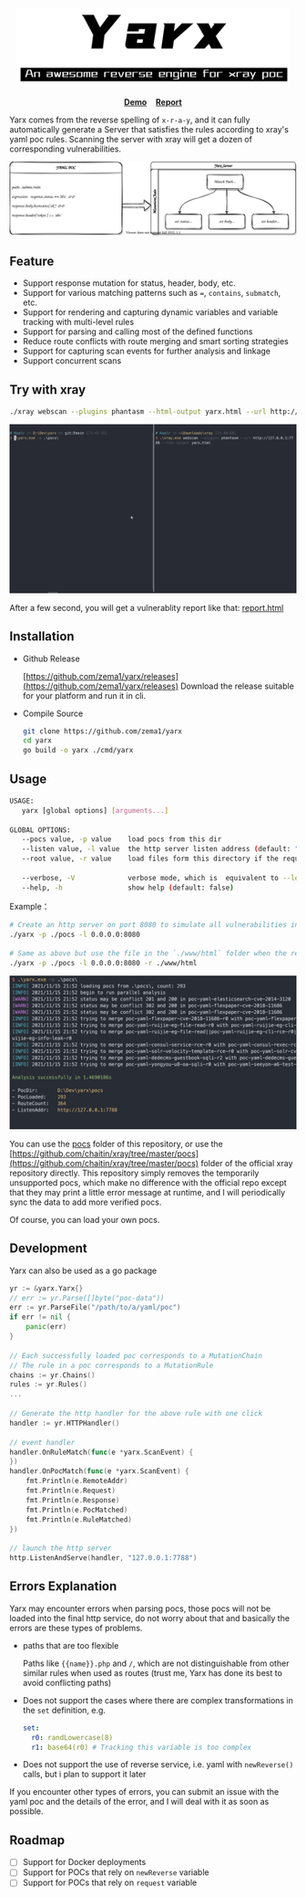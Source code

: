 <div align="center">
<img src="assets/images/logo.png" alt="Logo" height="140">
</div>

<p align="center">
    <a href="http://yarx.koalr.me:8080/"><b>Demo</b></a>&nbsp;&nbsp;&nbsp;
    <a href="http://yarx.koalr.me:8080/report.html"><b>Report</b></a> 
</p>


Yarx comes from the reverse spelling of `x-r-a-y`, and it can fully automatically generate a Server that satisfies the rules according to xray's yaml poc rules. Scanning the server with xray will get a dozen of  corresponding vulnerabilities.

![yarx-core](assets/images/core.svg)

## Feature

+ Support response mutation for status, header, body, etc.
+ Support for various matching patterns such as `=`, `contains`, `submatch`, etc.
+ Support for rendering and capturing dynamic variables and variable tracking with multi-level rules
+ Support for parsing and calling most of the defined functions
+ Reduce route conflicts with route merging and smart sorting strategies
+ Support for capturing scan events for further analysis and linkage
+ Support concurrent scans

## Try with xray

```bash
./xray webscan --plugins phantasm --html-output yarx.html --url http://yarx.koalr.me:8080
```

![running](./assets/images/scan.gif)

After a few second, you will get a vulnerablity report  like that:  [report.html](http://yarx.koalr.me:8080/report.html)


## Installation
+ Github Release
  
  [https://github.com/zema1/yarx/releases](https://github.com/zema1/yarx/releases) 
  Download the release suitable for your platform and run it in cli.
  
+ Compile Source
  ```bash
  git clone https://github.com/zema1/yarx
  cd yarx
  go build -o yarx ./cmd/yarx
  ```

## Usage

```bash
USAGE:
   yarx [global options] [arguments...]

GLOBAL OPTIONS:
   --pocs value, -p value    load pocs from this dir
   --listen value, -l value  the http server listen address (default: "127.0.0.1:7788")
   --root value, -r value    load files form this directory if the requested path is not found

   --verbose, -V             verbose mode, which is  equivalent to --log-level debug (default: false)
   --help, -h                show help (default: false)
```

Example：

```bash
# Create an http server on port 8080 to simulate all vulnerabilities in the pocs folder
./yarx -p ./pocs -l 0.0.0.0:8080

# Same as above but use the file in the `./www/html` folder when the request path doesn't match any poc
./yarx -p ./pocs -l 0.0.0.0:8080 -r ./www/html
```
![running](assets/images/running.png)

You can use the [pocs](./pocs) folder of this repository, or use the [https://github.com/chaitin/xray/tree/master/pocs](https://github.com/chaitin/xray/tree/master/pocs) folder of the official xray repository directly. This repository simply removes the temporarily unsupported pocs, which make no difference with the official repo except that they may print a little error message at runtime, and I will periodically sync the data to add more verified pocs.

Of course, you can load your own pocs.

## Development

Yarx can also be used as a go package

```go
yr := &yarx.Yarx{}
// err := yr.Parse([]byte("poc-data"))
err := yr.ParseFile("/path/to/a/yaml/poc")
if err != nil {
    panic(err)
}

// Each successfully loaded poc corresponds to a MutationChain
// The rule in a poc corresponds to a MutationRule
chains := yr.Chains()
rules := yr.Rules()
...

// Generate the http handler for the above rule with one click
handler := yr.HTTPHandler()

// event handler
handler.OnRuleMatch(func(e *yarx.ScanEvent) {
})
handler.OnPocMatch(func(e *yarx.ScanEvent) {
    fmt.Println(e.RemoteAddr)
    fmt.Println(e.Request)
    fmt.Println(e.Response)
    fmt.Println(e.PocMatched)
    fmt.Println(e.RuleMatched)
})

// launch the http server
http.ListenAndServe(handler, "127.0.0.1:7788")
```

## Errors Explanation

Yarx may encounter errors when parsing pocs, those pocs will not be loaded into the final http service, do not worry about that and basically the errors are these types of problems.

+ paths that are too flexible

  Paths like `{{name}}.php` and `/`, which are not distinguishable from other similar rules when used as routes (trust me, Yarx has done its best to avoid conflicting paths)

+ Does not support the cases where there are complex transformations in the ``set`` definition, e.g.

  ```yaml
  set:
    r0: randLowercase(8)
    r1: base64(r0) # Tracking this variable is too complex
  ```
  
+ Does not support the use of reverse service, i.e. yaml with `newReverse()` calls, but i plan to support it later

If you encounter other types of errors, you can submit an issue with the yaml poc and the details of the error, and I will deal with it as soon as possible.

## Roadmap

- [ ] Support for Docker deployments
- [ ] Support for POCs that rely on `newReverse` variable
- [ ] Support for POCs that rely on `request` variable

